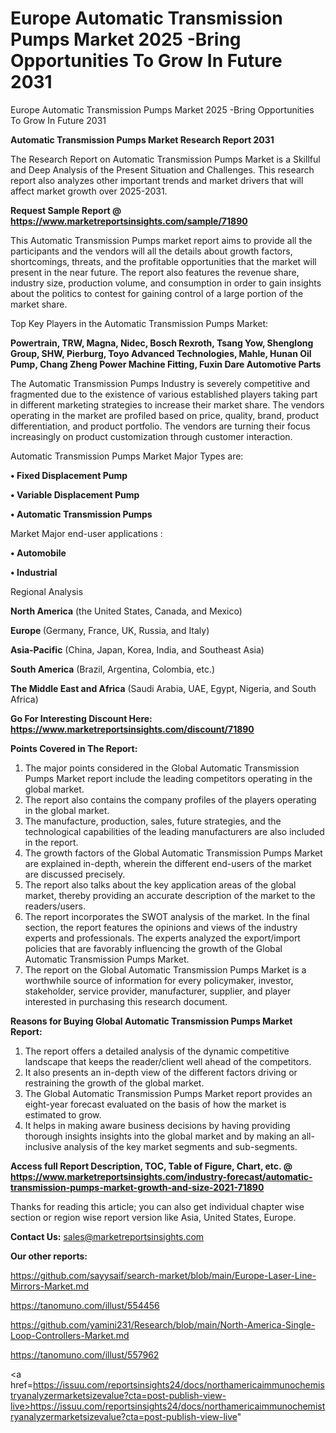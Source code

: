 # Europe Automatic Transmission Pumps Market 2025 -Bring Opportunities To Grow In Future 2031
Europe Automatic Transmission Pumps Market 2025 -Bring Opportunities To Grow In Future 2031

<strong>Automatic Transmission Pumps Market Research Report 2031</strong>

The Research Report on Automatic Transmission Pumps Market is a Skillful and Deep Analysis of the Present Situation and Challenges. This research report also analyzes other important trends and market drivers that will affect market growth over 2025-2031.

<strong>Request Sample Report @ <a href=https://www.marketreportsinsights.com/sample/71890>https://www.marketreportsinsights.com/sample/71890</a></strong>

This Automatic Transmission Pumps market report aims to provide all the participants and the vendors will all the details about growth factors, shortcomings, threats, and the profitable opportunities that the market will present in the near future. The report also features the revenue share, industry size, production volume, and consumption in order to gain insights about the politics to contest for gaining control of a large portion of the market share.

Top Key Players in the Automatic Transmission Pumps Market:

<strong>Powertrain, TRW, Magna, Nidec, Bosch Rexroth, Tsang Yow, Shenglong Group, SHW, Pierburg, Toyo Advanced Technologies, Mahle, Hunan Oil Pump, Chang Zheng Power Machine Fitting, Fuxin Dare Automotive Parts</strong>

The Automatic Transmission Pumps Industry is severely competitive and fragmented due to the existence of various established players taking part in different marketing strategies to increase their market share. The vendors operating in the market are profiled based on price, quality, brand, product differentiation, and product portfolio. The vendors are turning their focus increasingly on product customization through customer interaction.

Automatic Transmission Pumps Market Major Types are:

<strong>• Fixed Displacement Pump

• Variable Displacement Pump

• Automatic Transmission Pumps</strong>

Market Major end-user applications :

<strong>• Automobile

• Industrial</strong>

Regional Analysis

</u><strong><b>North America</b></strong> (the United States, Canada, and Mexico)

<strong><b>Europe </b></strong>(Germany, France, UK, Russia, and Italy)

<strong><b>Asia-Pacific</b></strong> (China, Japan, Korea, India, and Southeast Asia)

<strong><b>South America</b></strong> (Brazil, Argentina, Colombia, etc.)

<strong><b>The Middle East and Africa</b></strong> (Saudi Arabia, UAE, Egypt, Nigeria, and South Africa)

<strong>Go For Interesting Discount Here: <a href=https://www.marketreportsinsights.com/discount/71890>https://www.marketreportsinsights.com/discount/71890</a></strong>

<strong>Points Covered in The Report:</strong>
<ol>
  <li>The major points considered in the Global Automatic Transmission Pumps Market report include the leading competitors operating in the global market.</li>
  <li>The report also contains the company profiles of the players operating in the global market.</li>
  <li>The manufacture, production, sales, future strategies, and the technological capabilities of the leading manufacturers are also included in the report.</li>
  <li>The growth factors of the Global Automatic Transmission Pumps Market are explained in-depth, wherein the different end-users of the market are discussed precisely.</li>
  <li>The report also talks about the key application areas of the global market, thereby providing an accurate description of the market to the readers/users.</li>
  <li>The report incorporates the SWOT analysis of the market. In the final section, the report features the opinions and views of the industry experts and professionals. The experts analyzed the export/import policies that are favorably influencing the growth of the Global Automatic Transmission Pumps Market.</li>
  <li>The report on the Global Automatic Transmission Pumps Market is a worthwhile source of information for every policymaker, investor, stakeholder, service provider, manufacturer, supplier, and player interested in purchasing this research document.</li>
</ol>
<strong>Reasons for Buying Global Automatic Transmission Pumps Market Report:</strong>

<ol>
  <li>The report offers a detailed analysis of the dynamic competitive landscape that keeps the reader/client well ahead of the competitors.</li>
  <li>It also presents an in-depth view of the different factors driving or restraining the growth of the global market.</li>
  <li>The Global Automatic Transmission Pumps Market report provides an eight-year forecast evaluated on the basis of how the market is estimated to grow.</li>
  <li>It helps in making aware business decisions by having providing thorough insights insights into the global market and by making an all-inclusive analysis of the key market segments and sub-segments.</li>
</ol>
<strong>Access full Report Description, TOC, Table of Figure, Chart, etc. @ <a href=https://www.marketreportsinsights.com/industry-forecast/automatic-transmission-pumps-market-growth-and-size-2021-71890>https://www.marketreportsinsights.com/industry-forecast/automatic-transmission-pumps-market-growth-and-size-2021-71890</a></strong>


Thanks for reading this article; you can also get individual chapter wise section or region wise report version like Asia, United States, Europe.

<strong>Contact Us:</strong>
sales@marketreportsinsights.com

<strong>Our other reports:</strong>

<a href=https://github.com/sayysaif/search-market/blob/main/Europe-Laser-Line-Mirrors-Market.md>https://github.com/sayysaif/search-market/blob/main/Europe-Laser-Line-Mirrors-Market.md</a>

<a href=https://tanomuno.com/illust/554456>https://tanomuno.com/illust/554456</a>

<a href=https://github.com/yamini231/Research/blob/main/North-America-Single-Loop-Controllers-Market.md>https://github.com/yamini231/Research/blob/main/North-America-Single-Loop-Controllers-Market.md</a>

<a href=https://tanomuno.com/illust/557962>https://tanomuno.com/illust/557962</a>

<a href=https://issuu.com/reportsinsights24/docs/northamericaimmunochemistryanalyzermarketsizevalue?cta=post-publish-view-live>https://issuu.com/reportsinsights24/docs/northamericaimmunochemistryanalyzermarketsizevalue?cta=post-publish-view-live</a>"
